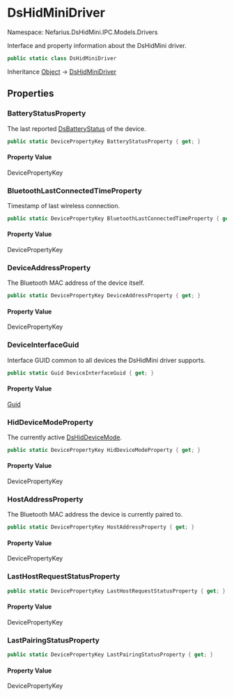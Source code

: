 # DsHidMiniDriver

Namespace: Nefarius.DsHidMini.IPC.Models.Drivers

Interface and property information about the DsHidMini driver.

```csharp
public static class DsHidMiniDriver
```

Inheritance [Object](https://docs.microsoft.com/en-us/dotnet/api/system.object) → [DsHidMiniDriver](./nefarius.dshidmini.ipc.models.drivers.dshidminidriver.md)

## Properties

### <a id="properties-batterystatusproperty"/>**BatteryStatusProperty**

The last reported [DsBatteryStatus](./nefarius.dshidmini.ipc.models.drivers.dsbatterystatus.md) of the device.

```csharp
public static DevicePropertyKey BatteryStatusProperty { get; }
```

#### Property Value

DevicePropertyKey<br>

### <a id="properties-bluetoothlastconnectedtimeproperty"/>**BluetoothLastConnectedTimeProperty**

Timestamp of last wireless connection.

```csharp
public static DevicePropertyKey BluetoothLastConnectedTimeProperty { get; }
```

#### Property Value

DevicePropertyKey<br>

### <a id="properties-deviceaddressproperty"/>**DeviceAddressProperty**

The Bluetooth MAC address of the device itself.

```csharp
public static DevicePropertyKey DeviceAddressProperty { get; }
```

#### Property Value

DevicePropertyKey<br>

### <a id="properties-deviceinterfaceguid"/>**DeviceInterfaceGuid**

Interface GUID common to all devices the DsHidMini driver supports.

```csharp
public static Guid DeviceInterfaceGuid { get; }
```

#### Property Value

[Guid](https://docs.microsoft.com/en-us/dotnet/api/system.guid)<br>

### <a id="properties-hiddevicemodeproperty"/>**HidDeviceModeProperty**

The currently active [DsHidDeviceMode](./nefarius.dshidmini.ipc.models.drivers.dshiddevicemode.md).

```csharp
public static DevicePropertyKey HidDeviceModeProperty { get; }
```

#### Property Value

DevicePropertyKey<br>

### <a id="properties-hostaddressproperty"/>**HostAddressProperty**

The Bluetooth MAC address the device is currently paired to.

```csharp
public static DevicePropertyKey HostAddressProperty { get; }
```

#### Property Value

DevicePropertyKey<br>

### <a id="properties-lasthostrequeststatusproperty"/>**LastHostRequestStatusProperty**

```csharp
public static DevicePropertyKey LastHostRequestStatusProperty { get; }
```

#### Property Value

DevicePropertyKey<br>

### <a id="properties-lastpairingstatusproperty"/>**LastPairingStatusProperty**

```csharp
public static DevicePropertyKey LastPairingStatusProperty { get; }
```

#### Property Value

DevicePropertyKey<br>
